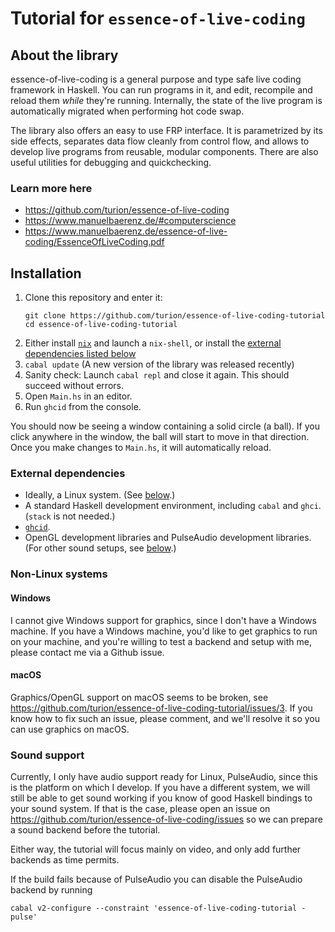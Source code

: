 # Tutorial for `essence-of-live-coding`

## About the library

essence-of-live-coding is a general purpose and type safe live coding framework in Haskell.
You can run programs in it, and edit, recompile and reload them _while_ they're running.
Internally, the state of the live program is automatically migrated when performing hot code swap.

The library also offers an easy to use FRP interface.
It is parametrized by its side effects,
separates data flow cleanly from control flow,
and allows to develop live programs from reusable, modular components.
There are also useful utilities for debugging and quickchecking.

### Learn more here

* https://github.com/turion/essence-of-live-coding
* https://www.manuelbaerenz.de/#computerscience
* https://www.manuelbaerenz.de/essence-of-live-coding/EssenceOfLiveCoding.pdf

## Installation

1. Clone this repository and enter it:
   ```
   git clone https://github.com/turion/essence-of-live-coding-tutorial
   cd essence-of-live-coding-tutorial
   ```
2. Either install [`nix`](https://nixos.org/download.html) and launch a `nix-shell`,
   or install the [external dependencies listed below](#external-dependencies)
3. `cabal update`
   (A new version of the library was released recently)
4. Sanity check: Launch `cabal repl` and close it again.
   This should succeed without errors.
5. Open `Main.hs` in an editor.
6. Run `ghcid` from the console.

You should now be seeing a window containing a solid circle (a ball).
If you click anywhere in the window, the ball will start to move in that direction.
Once you make changes to `Main.hs`,
it will automatically reload.

### External dependencies

* Ideally, a Linux system.
  (See [below](#non-linux-systems).)
* A standard Haskell development environment, including `cabal` and `ghci`.
  (`stack` is not needed.)
* [`ghcid`](https://github.com/ndmitchell/ghcid).
* OpenGL development libraries and PulseAudio development libraries.
  (For other sound setups, see [below](#sound-support).)

### Non-Linux systems

#### Windows

I cannot give Windows support for graphics,
since I don't have a Windows machine.
If you have a Windows machine,
you'd like to get graphics to run on your machine,
and you're willing to test a backend and setup with me,
please contact me via a Github issue.

#### macOS

Graphics/OpenGL support on macOS seems to be broken,
see https://github.com/turion/essence-of-live-coding-tutorial/issues/3.
If you know how to fix such an issue, please comment,
and we'll resolve it so you can use graphics on macOS.

### Sound support

Currently, I only have audio support ready for Linux, PulseAudio, since this is the platform on which I develop.
If you have a different system, we will still be able to get sound working if you know of good Haskell bindings to your sound system.
If that is the case, please open an issue on https://github.com/turion/essence-of-live-coding/issues so we can prepare a sound backend before the tutorial.

Either way, the tutorial will focus mainly on video, and only add further backends as time permits.

If the build fails because of PulseAudio you can disable the PulseAudio backend by running

```
cabal v2-configure --constraint 'essence-of-live-coding-tutorial -pulse'
```
